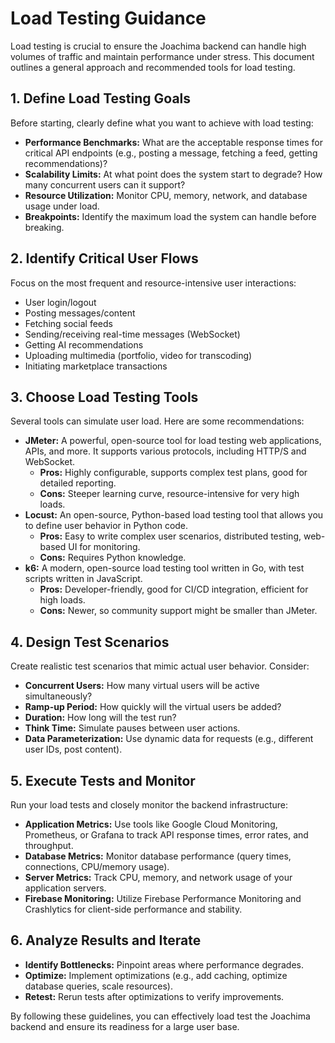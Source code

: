 # Load Testing Guidance

Load testing is crucial to ensure the Joachima backend can handle high volumes of traffic and maintain performance under stress. This document outlines a general approach and recommended tools for load testing.

## 1. Define Load Testing Goals

Before starting, clearly define what you want to achieve with load testing:

- **Performance Benchmarks:** What are the acceptable response times for critical API endpoints (e.g., posting a message, fetching a feed, getting recommendations)?
- **Scalability Limits:** At what point does the system start to degrade? How many concurrent users can it support?
- **Resource Utilization:** Monitor CPU, memory, network, and database usage under load.
- **Breakpoints:** Identify the maximum load the system can handle before breaking.

## 2. Identify Critical User Flows

Focus on the most frequent and resource-intensive user interactions:

- User login/logout
- Posting messages/content
- Fetching social feeds
- Sending/receiving real-time messages (WebSocket)
- Getting AI recommendations
- Uploading multimedia (portfolio, video for transcoding)
- Initiating marketplace transactions

## 3. Choose Load Testing Tools

Several tools can simulate user load. Here are some recommendations:

- **JMeter:** A powerful, open-source tool for load testing web applications, APIs, and more. It supports various protocols, including HTTP/S and WebSocket.
  - **Pros:** Highly configurable, supports complex test plans, good for detailed reporting.
  - **Cons:** Steeper learning curve, resource-intensive for very high loads.
- **Locust:** An open-source, Python-based load testing tool that allows you to define user behavior in Python code.
  - **Pros:** Easy to write complex user scenarios, distributed testing, web-based UI for monitoring.
  - **Cons:** Requires Python knowledge.
- **k6:** A modern, open-source load testing tool written in Go, with test scripts written in JavaScript.
  - **Pros:** Developer-friendly, good for CI/CD integration, efficient for high loads.
  - **Cons:** Newer, so community support might be smaller than JMeter.

## 4. Design Test Scenarios

Create realistic test scenarios that mimic actual user behavior. Consider:

- **Concurrent Users:** How many virtual users will be active simultaneously?
- **Ramp-up Period:** How quickly will the virtual users be added?
- **Duration:** How long will the test run?
- **Think Time:** Simulate pauses between user actions.
- **Data Parameterization:** Use dynamic data for requests (e.g., different user IDs, post content).

## 5. Execute Tests and Monitor

Run your load tests and closely monitor the backend infrastructure:

- **Application Metrics:** Use tools like Google Cloud Monitoring, Prometheus, or Grafana to track API response times, error rates, and throughput.
- **Database Metrics:** Monitor database performance (query times, connections, CPU/memory usage).
- **Server Metrics:** Track CPU, memory, and network usage of your application servers.
- **Firebase Monitoring:** Utilize Firebase Performance Monitoring and Crashlytics for client-side performance and stability.

## 6. Analyze Results and Iterate

- **Identify Bottlenecks:** Pinpoint areas where performance degrades.
- **Optimize:** Implement optimizations (e.g., add caching, optimize database queries, scale resources).
- **Retest:** Rerun tests after optimizations to verify improvements.

By following these guidelines, you can effectively load test the Joachima backend and ensure its readiness for a large user base.
